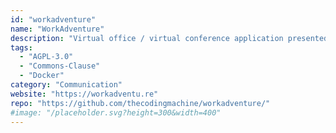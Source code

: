 ```yaml
---
id: "workadventure"
name: "WorkAdventure"
description: "Virtual office / virtual conference application presented as a 16-bit RPG video game."
tags:
  - "AGPL-3.0"
  - "Commons-Clause"
  - "Docker"
category: "Communication"
website: "https://workadventu.re"
repo: "https://github.com/thecodingmachine/workadventure/"
#image: "/placeholder.svg?height=300&width=400"
---
```


